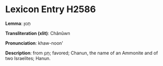 # Lexicon Entry H2586

**Lemma**: חָנוּן

**Transliteration (xlit)**: Chânûwn

**Pronunciation**: khaw-noon'

**Description**:
from חָנַן; favored; Chanun, the name of an Ammonite and of two Israelites; Hanun.
